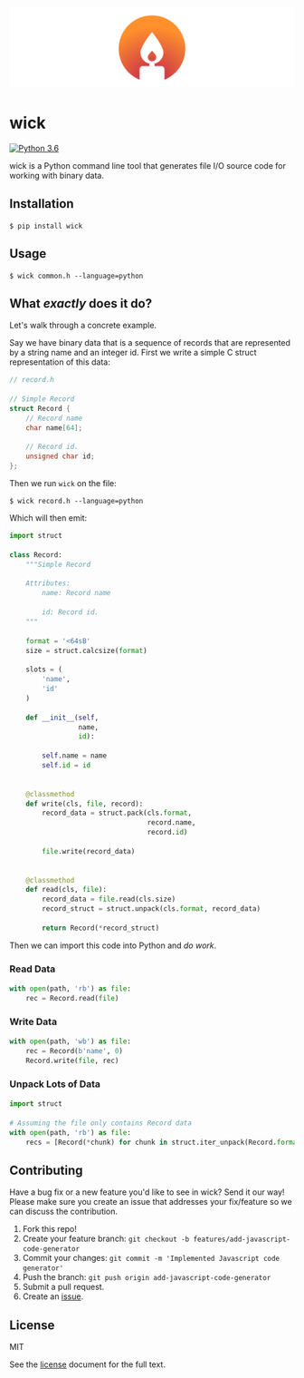 # [![wick](https://raw.githubusercontent.com/joshuaskelly/wick/master/.media/logo.svg?sanitize=true)](https://github.com/JoshuaSkelly/wick)

# wick

[![Python 3.6](https://img.shields.io/badge/python-3.6-blue.svg)]()

wick is a Python command line tool that generates file I/O source code for working with binary data.

## Installation

```shell
$ pip install wick
```

## Usage

```shell
$ wick common.h --language=python
```

## What _exactly_ does it do?

Let's walk through a concrete example.

Say we have binary data that is a sequence of records that are represented by a string name and an integer id. First we write a simple C struct representation of this data:

```C
// record.h

// Simple Record
struct Record {
    // Record name
    char name[64];

    // Record id.
    unsigned char id;
};
```

Then we run `wick` on the file:

```shell
$ wick record.h --language=python
```

Which will then emit:

```python
import struct

class Record:
    """Simple Record
    
    Attributes:
        name: Record name
    
        id: Record id.
    """

    format = '<64sB'
    size = struct.calcsize(format)

    slots = (
        'name',
        'id'
    )

    def __init__(self,
                 name,
                 id):
    
        self.name = name
        self.id = id
    

    @classmethod
    def write(cls, file, record):
        record_data = struct.pack(cls.format, 
                                  record.name,
                                  record.id)
    
        file.write(record_data)
    

    @classmethod
    def read(cls, file):
        record_data = file.read(cls.size)
        record_struct = struct.unpack(cls.format, record_data)
    
        return Record(*record_struct)
```

Then we can import this code into Python and _do work_.

### Read Data
```python
with open(path, 'rb') as file:
    rec = Record.read(file)
```

### Write Data
```python
with open(path, 'wb') as file:
    rec = Record(b'name', 0)
    Record.write(file, rec)
```

### Unpack Lots of Data
```python
import struct

# Assuming the file only contains Record data
with open(path, 'rb') as file:
    recs = [Record(*chunk) for chunk in struct.iter_unpack(Record.format, file.read())]
```

## Contributing
Have a bug fix or a new feature you'd like to see in wick? Send it our way! Please make sure you create an issue that addresses your fix/feature so we can discuss the contribution.

1. Fork this repo!
2. Create your feature branch: `git checkout -b features/add-javascript-code-generator`
3. Commit your changes: `git commit -m 'Implemented Javascript code generator'`
4. Push the branch: `git push origin add-javascript-code-generator`
5. Submit a pull request.
6. Create an [issue](https://github.com/joshuaskelly/wick/issues/new).

## License
MIT

See the [license](./LICENSE) document for the full text.
